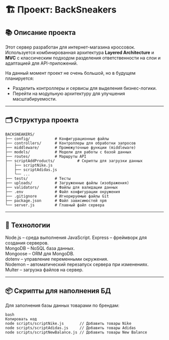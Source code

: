 # 🏗️ Проект: BackSneakers

## 📚 Описание проекта

Этот сервер разработан для интернет-магазина кроссовок. Используется комбинированная архитектура **Layered Architecture** и **MVC** с классическим подходом разделения ответственности на слои и адаптацией для API-приложений. 

На данный момент проект не очень большой, но в будущем планируется:
- Разделить контроллеры и сервисы для выделения бизнес-логики.
- Перейти на модульную архитектуру для улучшения масштабируемости.

---

## 🗂️ **Структура проекта**

```plaintext
BACKSNEAKERS/
├── config/           # Конфигурационные файлы
├── controllers/      # Контроллеры для обработки запросов
├── middleware/       # Промежуточные функции (middleware)
├── models/           # Модели для работы с базой данных
├── routes/           # Маршруты API
├── scriptAddProducts/          # Скрипты для загрузки данных
│   ├── scriptNike.js
│   ├── scriptAdidas.js
│   └── ...
├── tests/            # Тесты
├── uploads/          # Загруженные файлы (изображения)
├── validators/       # Файлы для валидации данных
├── .env              # Файл конфигурации окружения
├── .gitignore        # Игнорируемые файлы Git
├── package.json      # Файл зависимостей npm
└── server.js         # Главный файл сервера
```
 
---

## 🚀 **Технологии**

Node.js – среда выполнения JavaScript.
Express – фреймворк для создания серверов.  
MongoDB – NoSQL база данных.  
Mongoose – ORM для MongoDB.  
dotenv – управление переменными окружения.  
Nodemon – автоматический перезапуск сервера при изменениях.  
Multer – загрузка файлов на сервер.  

---

## 📦 **Скрипты для наполнения БД**

Для заполнения базы данных товарами по брендам:

```plaintext
bash
Копировать код
node scripts/scriptNike.js       // Добавить товары Nike
node scripts/scriptAdidas.js     // Добавить товары Adidas
node scripts/scriptNewBalance.js // Добавить товары New Balance
```